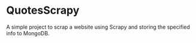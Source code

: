 # QuotesScrapy
A simple project to scrap a website using Scrapy and storing the specified info to MongoDB.
